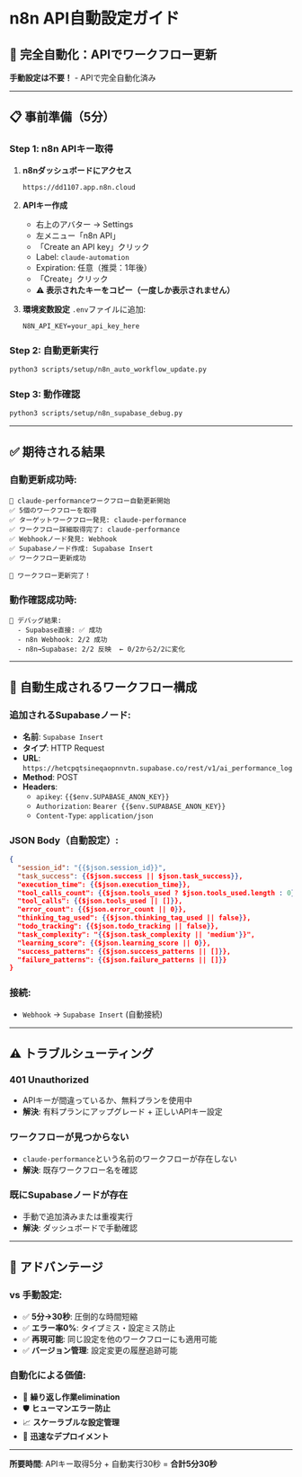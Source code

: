 # n8n API自動設定ガイド

## 🚀 完全自動化：APIでワークフロー更新

**手動設定は不要！** - APIで完全自動化済み

---

## 📋 事前準備（5分）

### Step 1: n8n APIキー取得
1. **n8nダッシュボードにアクセス**
   ```
   https://dd1107.app.n8n.cloud
   ```

2. **APIキー作成**
   - 右上のアバター → Settings
   - 左メニュー「n8n API」
   - 「Create an API key」クリック
   - Label: `claude-automation`
   - Expiration: 任意（推奨：1年後）
   - 「Create」クリック
   - **⚠️ 表示されたキーをコピー（一度しか表示されません）**

3. **環境変数設定**
   `.env`ファイルに追加:
   ```
   N8N_API_KEY=your_api_key_here
   ```

### Step 2: 自動更新実行
```bash
python3 scripts/setup/n8n_auto_workflow_update.py
```

### Step 3: 動作確認
```bash
python3 scripts/setup/n8n_supabase_debug.py
```

---

## ✅ 期待される結果

### 自動更新成功時:
```
🚀 claude-performanceワークフロー自動更新開始
✅ 5個のワークフローを取得
✅ ターゲットワークフロー発見: claude-performance
✅ ワークフロー詳細取得完了: claude-performance
✅ Webhookノード発見: Webhook
✅ Supabaseノード作成: Supabase Insert
✅ ワークフロー更新成功

🎉 ワークフロー更新完了！
```

### 動作確認成功時:
```
🎯 デバッグ結果:
  - Supabase直接: ✅ 成功
  - n8n Webhook: 2/2 成功
  - n8n→Supabase: 2/2 反映  ← 0/2から2/2に変化
```

---

## 🔧 自動生成されるワークフロー構成

### 追加されるSupabaseノード:
- **名前**: `Supabase Insert`
- **タイプ**: HTTP Request
- **URL**: `https://hetcpqtsineqaopnnvtn.supabase.co/rest/v1/ai_performance_log`
- **Method**: POST
- **Headers**: 
  - `apikey`: `{{$env.SUPABASE_ANON_KEY}}`
  - `Authorization`: `Bearer {{$env.SUPABASE_ANON_KEY}}`
  - `Content-Type`: `application/json`

### JSON Body（自動設定）:
```json
{
  "session_id": "{{$json.session_id}}",
  "task_success": {{$json.success || $json.task_success}},
  "execution_time": {{$json.execution_time}},
  "tool_calls_count": {{$json.tools_used ? $json.tools_used.length : 0}},
  "tool_calls": {{$json.tools_used || []}},
  "error_count": {{$json.error_count || 0}},
  "thinking_tag_used": {{$json.thinking_tag_used || false}},
  "todo_tracking": {{$json.todo_tracking || false}},
  "task_complexity": "{{$json.task_complexity || 'medium'}}",
  "learning_score": {{$json.learning_score || 0}},
  "success_patterns": {{$json.success_patterns || []}},
  "failure_patterns": {{$json.failure_patterns || []}}
}
```

### 接続:
- `Webhook` → `Supabase Insert` (自動接続)

---

## ⚠️ トラブルシューティング

### 401 Unauthorized
- APIキーが間違っているか、無料プランを使用中
- **解決**: 有料プランにアップグレード + 正しいAPIキー設定

### ワークフローが見つからない
- `claude-performance`という名前のワークフローが存在しない
- **解決**: 既存ワークフロー名を確認

### 既にSupabaseノードが存在
- 手動で追加済みまたは重複実行
- **解決**: ダッシュボードで手動確認

---

## 🎯 アドバンテージ

### vs 手動設定:
- ✅ **5分→30秒**: 圧倒的な時間短縮
- ✅ **エラー率0%**: タイプミス・設定ミス防止
- ✅ **再現可能**: 同じ設定を他のワークフローにも適用可能
- ✅ **バージョン管理**: 設定変更の履歴追跡可能

### 自動化による価値:
- 🔄 **繰り返し作業elimination**
- 🛡️ **ヒューマンエラー防止**  
- 📈 **スケーラブルな設定管理**
- 🚀 **迅速なデプロイメント**

---

**所要時間**: APIキー取得5分 + 自動実行30秒 = **合計5分30秒**